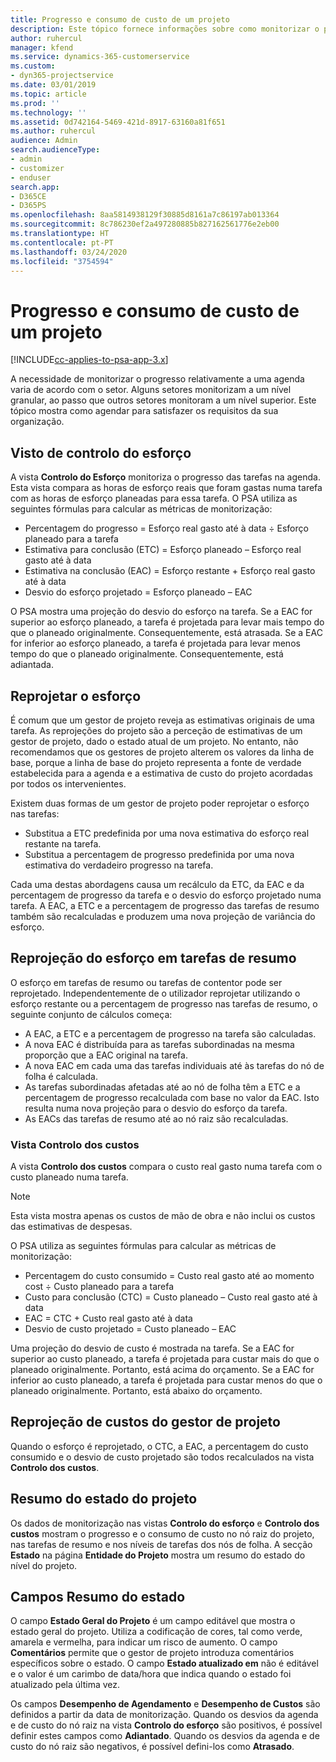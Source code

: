 ```yaml
---
title: Progresso e consumo de custo de um projeto
description: Este tópico fornece informações sobre como monitorizar o progresso e o consumo de custo do projeto.
author: ruhercul
manager: kfend
ms.service: dynamics-365-customerservice
ms.custom:
- dyn365-projectservice
ms.date: 03/01/2019
ms.topic: article
ms.prod: ''
ms.technology: ''
ms.assetid: 0d742164-5469-421d-8917-63160a81f651
ms.author: ruhercul
audience: Admin
search.audienceType:
- admin
- customizer
- enduser
search.app:
- D365CE
- D365PS
ms.openlocfilehash: 8aa5814938129f30885d8161a7c86197ab013364
ms.sourcegitcommit: 8c786230ef2a497280885b827162561776e2eb00
ms.translationtype: HT
ms.contentlocale: pt-PT
ms.lasthandoff: 03/24/2020
ms.locfileid: "3754594"
---
```

# <a name="project-progress-and-cost-consumption"></a>Progresso e consumo de custo de um projeto

[!INCLUDE[cc-applies-to-psa-app-3.x](../includes/cc-applies-to-psa-app-3x.md)]

A necessidade de monitorizar o progresso relativamente a uma agenda varia de acordo com o setor. Alguns setores monitorizam a um nível granular, ao passo que outros setores monitoram a um nível superior. Este tópico mostra como agendar para satisfazer os requisitos da sua organização.

## <a name="effort-tracking-view"></a>Visto de controlo do esforço

A vista **Controlo do Esforço** monitoriza o progresso das tarefas na agenda. Esta vista compara as horas de esforço reais que foram gastas numa tarefa com as horas de esforço planeadas para essa tarefa. O PSA utiliza as seguintes fórmulas para calcular as métricas de monitorização:

- Percentagem do progresso = Esforço real gasto até à data ÷ Esforço planeado para a tarefa 
- Estimativa para conclusão (ETC) = Esforço planeado – Esforço real gasto até à data 
- Estimativa na conclusão (EAC) = Esforço restante + Esforço real gasto até à data 
- Desvio do esforço projetado = Esforço planeado – EAC

O PSA mostra uma projeção do desvio do esforço na tarefa. Se a EAC for superior ao esforço planeado, a tarefa é projetada para levar mais tempo do que o planeado originalmente. Consequentemente, está atrasada. Se a EAC for inferior ao esforço planeado, a tarefa é projetada para levar menos tempo do que o planeado originalmente. Consequentemente, está adiantada.

## <a name="re-projecting-effort"></a>Reprojetar o esforço

É comum que um gestor de projeto reveja as estimativas originais de uma tarefa. As reprojeções do projeto são a perceção de estimativas de um gestor de projeto, dado o estado atual de um projeto. No entanto, não recomendamos que os gestores de projeto alterem os valores da linha de base, porque a linha de base do projeto representa a fonte de verdade estabelecida para a agenda e a estimativa de custo do projeto acordadas por todos os intervenientes.

Existem duas formas de um gestor de projeto poder reprojetar o esforço nas tarefas:

- Substitua a ETC predefinida por uma nova estimativa do esforço real restante na tarefa. 
- Substitua a percentagem de progresso predefinida por uma nova estimativa do verdadeiro progresso na tarefa.

Cada uma destas abordagens causa um recálculo da ETC, da EAC e da percentagem de progresso da tarefa e o desvio do esforço projetado numa tarefa. A EAC, a ETC e a percentagem de progresso das tarefas de resumo também são recalculadas e produzem uma nova projeção de variância do esforço.

## <a name="re-projection-of-effort-on-summary-tasks"></a>Reprojeção do esforço em tarefas de resumo

O esforço em tarefas de resumo ou tarefas de contentor pode ser reprojetado. Independentemente de o utilizador reprojetar utilizando o esforço restante ou a percentagem de progresso nas tarefas de resumo, o seguinte conjunto de cálculos começa:

- A EAC, a ETC e a percentagem de progresso na tarefa são calculadas.
- A nova EAC é distribuída para as tarefas subordinadas na mesma proporção que a EAC original na tarefa.
- A nova EAC em cada uma das tarefas individuais até às tarefas do nó de folha é calculada. 
- As tarefas subordinadas afetadas até ao nó de folha têm a ETC e a percentagem de progresso recalculada com base no valor da EAC. Isto resulta numa nova projeção para o desvio do esforço da tarefa. 
- As EACs das tarefas de resumo até ao nó raiz são recalculadas.

### <a name="cost-tracking-view"></a>Vista Controlo dos custos 

A vista **Controlo dos custos** compara o custo real gasto numa tarefa com o custo planeado numa tarefa. 

> [!NOTE]
> Esta vista mostra apenas os custos de mão de obra e não inclui os custos das estimativas de despesas. 

O PSA utiliza as seguintes fórmulas para calcular as métricas de monitorização:

- Percentagem do custo consumido = Custo real gasto até ao momento cost ÷ Custo planeado para a tarefa
- Custo para conclusão (CTC) = Custo planeado – Custo real gasto até à data
- EAC = CTC + Custo real gasto até à data
- Desvio de custo projetado = Custo planeado – EAC

Uma projeção do desvio de custo é mostrada na tarefa. Se a EAC for superior ao custo planeado, a tarefa é projetada para custar mais do que o planeado originalmente. Portanto, está acima do orçamento. Se a EAC for inferior ao custo planeado, a tarefa é projetada para custar menos do que o planeado originalmente. Portanto, está abaixo do orçamento.

## <a name="project-managers-re-projection-of-cost"></a>Reprojeção de custos do gestor de projeto

Quando o esforço é reprojetado, o CTC, a EAC, a percentagem do custo consumido e o desvio de custo projetado são todos recalculados na vista **Controlo dos custos**.

## <a name="project-status-summary"></a>Resumo do estado do projeto

Os dados de monitorização nas vistas **Controlo do esforço** e **Controlo dos custos** mostram o progresso e o consumo de custo no nó raiz do projeto, nas tarefas de resumo e nos níveis de tarefas dos nós de folha. A secção **Estado** na página **Entidade do Projeto** mostra um resumo do estado do nível do projeto.

## <a name="status-summary-fields"></a>Campos Resumo do estado

O campo **Estado Geral do Projeto** é um campo editável que mostra o estado geral do projeto. Utiliza a codificação de cores, tal como verde, amarela e vermelha, para indicar um risco de aumento. O campo **Comentários** permite que o gestor de projeto introduza comentários específicos sobre o estado. O campo **Estado atualizado em** não é editável e o valor é um carimbo de data/hora que indica quando o estado foi atualizado pela última vez.

Os campos **Desempenho de Agendamento** e **Desempenho de Custos** são definidos a partir da data de monitorização. Quando os desvios da agenda e de custo do nó raiz na vista **Controlo do esforço** são positivos, é possível definir estes campos como **Adiantado**. Quando os desvios da agenda e de custo do nó raiz são negativos, é possível defini-los como **Atrasado**.
